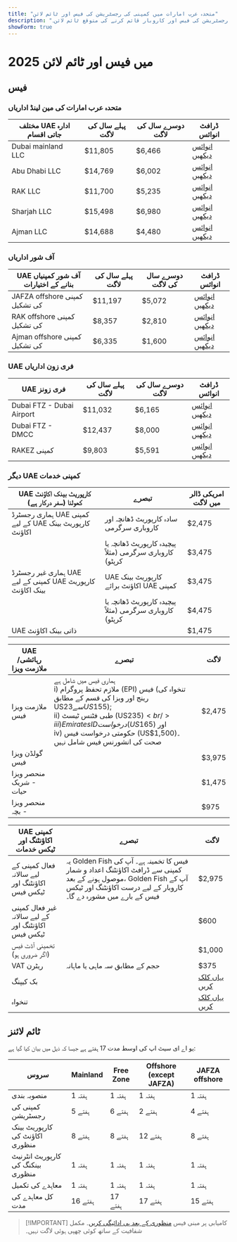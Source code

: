 ```yaml
---
title: "متحدہ عرب امارات میں کمپنی کی رجسٹریشن کی فیس اور ٹائم لائن"
description: "متحدہ عرب امارات میں کمپنیاں قائم کرنے کے ماہرین۔ متحدہ عرب امارات میں کمپنی کی رجسٹریشن کی فیس اور کاروبار قائم کرنے کی متوقع ٹائم لائن۔"
showForm: true
---
```


# 2025 میں فیس اور ٹائم لائن

## فیس

### متحدہ عرب امارات کی مین لینڈ اداریاں

| مختلف UAE ادارہ جاتی اقسام | پہلے سال کی لاگت | دوسرے سال کی لاگت | ڈرافٹ انوائس                                                                                                      |
| -------------------------- | ---------------- | ----------------- | ----------------------------------------------------------------------------------------------------------------- |
| Dubai mainland LLC         | $11,805          | $6,466            | [انوائس دیکھیں](https://docs.google.com/document/d/17zrplxsKNhqfC8AGuqbiAzR_1QXutglx_zeaSEys7-E/edit?usp=sharing) |
| Abu Dhabi LLC              | $14,769          | $6,002            | [انوائس دیکھیں](/resources/contacts)                                                                              |
| RAK LLC                    | $11,700          | $5,235            | [انوائس دیکھیں](/resources/contacts)                                                                              |
| Sharjah LLC                | $15,498          | $6,980            | [انوائس دیکھیں](/resources/contacts)                                                                              |
| Ajman LLC                  | $14,688          | $4,480            | [انوائس دیکھیں](/resources/contacts)                                                                              |

### آف شور اداریاں

| UAE آف شور کمپنیاں بنانے کے اختیارات | پہلے سال کی لاگت | دوسرے سال کی لاگت | ڈرافٹ انوائس                         |
| ------------------------------------ | ---------------- | ----------------- | ------------------------------------ |
| JAFZA offshore کمپنی کی تشکیل        | $11,197          | $5,072            | [انوائس دیکھیں](/resources/contacts) |
| RAK offshore کمپنی کی تشکیل          | $8,357           | $2,810            | [انوائس دیکھیں](/resources/contacts) |
| Ajman offshore کمپنی کی تشکیل        | $6,335           | $1,600            | [انوائس دیکھیں](/resources/contacts) |

### UAE فری زون اداریاں

| UAE فری زونز              | پہلے سال کی لاگت | دوسرے سال کی لاگت | ڈرافٹ انوائس                         |
| ------------------------- | ---------------- | ----------------- | ------------------------------------ |
| Dubai FTZ - Dubai Airport | $11,032          | $6,165            | [انوائس دیکھیں](/resources/contacts) |
| Dubai FTZ - DMCC          | $12,437          | $8,000            | [انوائس دیکھیں](/resources/contacts) |
| RAKEZ کمپنی               | $9,803           | $5,591            | [انوائس دیکھیں](/resources/contacts) |

### دیگر UAE کمپنی خدمات

| UAE کارپوریٹ بینک اکاؤنٹ کھولنا (سفر درکار ہے)             | تبصرے                                                   | امریکی ڈالر میں لاگت |
| ---------------------------------------------------------- | ------------------------------------------------------- | -------------------- |
| ہماری رجسٹرڈ UAE کمپنی کے لیے UAE کارپوریٹ بینک اکاؤنٹ     | سادہ کارپوریٹ ڈھانچہ اور کاروباری سرگرمی                | $2,475               |
|                                                            | پیچیدہ کارپوریٹ ڈھانچہ یا کاروباری سرگرمی (مثلاً کرپٹو) | $3,475               |
| ہماری غیر رجسٹرڈ UAE کمپنی کے لیے UAE کارپوریٹ بینک اکاؤنٹ | UAE کارپوریٹ بینک اکاؤنٹ برائے UAE کمپنی                | $3,475               |
|                                                            | پیچیدہ کارپوریٹ ڈھانچہ یا کاروباری سرگرمی (مثلاً کرپٹو) | $4,475               |
| UAE ذاتی بینک اکاؤنٹ                                       |                                                         | $1,475               |

| UAE رہائشی/ملازمت ویزا | تبصرے                                                                                                                                                                                                                                                             | لاگت   |
| ---------------------- | ----------------------------------------------------------------------------------------------------------------------------------------------------------------------------------------------------------------------------------------------------------------- | ------ |
| ملازمت ویزا فیس        | ہماری فیس میں شامل ہے<br/>i) ملازم تحفظ پروگرام (EPI) فیس (تنخواہ کی رینج اور ویزا کی قسم کے مطابق US$23 سے US$155);<br/>ii) طبی فٹنس ٹیسٹ (US$235)<br/>iii) Emirates ID درخواست (US$165) اور<br/>iv) حکومتی درخواست فیس (US$1,500)۔ صحت کی انشورنس فیس شامل نہیں | $2,475 |
| گولڈن ویزا فیس         |                                                                                                                                                                                                                                                                   | $3,975 |
| منحصر ویزا - شریک حیات |                                                                                                                                                                                                                                                                   | $1,475 |
| منحصر ویزا - بچہ       |                                                                                                                                                                                                                                                                   | $975   |

| UAE کمپنی اکاؤنٹنگ اور ٹیکس خدمات                  | تبصرے                                                                                                                                                                               | لاگت               |
| -------------------------------------------------- | ----------------------------------------------------------------------------------------------------------------------------------------------------------------------------------- | ------------------ |
| فعال کمپنی کے لیے سالانہ اکاؤنٹنگ اور ٹیکس فیس     | یہ Golden Fish فیس کا تخمینہ ہے۔ آپ کی کمپنی سے ڈرافٹ اکاؤنٹنگ اعداد و شمار موصول ہونے کے بعد، Golden Fish آپ کے کاروبار کے لیے درست اکاؤنٹنگ اور ٹیکس فیس کے بارے میں مشورہ دے گا۔ | $2,975             |
| غیر فعال کمپنی کے لیے سالانہ اکاؤنٹنگ اور ٹیکس فیس |                                                                                                                                                                                     | $600               |
| تخمینی آڈٹ فیس (اگر ضروری ہو)                      |                                                                                                                                                                                     | $1,000             |
| VAT ریٹرن                                          | حجم کے مطابق سہ ماہی یا ماہانہ                                                                                                                                                      | $375               |
| بک کیپنگ                                           |                                                                                                                                                                                     | [یہاں کلک کریں](#) |
| تنخواہ                                             |                                                                                                                                                                                     | [یہاں کلک کریں](#) |

## ٹائم لائنز

یو اے ای سیٹ اپ کی اوسط مدت 17 ہفتے ہے جیسا کہ ذیل میں بیان کیا گیا ہے:

| سروس                              | Mainland | Free Zone | Offshore (except JAFZA) | JAFZA offshore |
| --------------------------------- | -------- | --------- | ----------------------- | -------------- |
| منصوبہ بندی                       | 1 ہفتہ   | 1 ہفتہ    | 1 ہفتہ                  | 1 ہفتہ         |
| کمپنی کی رجسٹریشن                 | 5 ہفتے   | 6 ہفتے    | 2 ہفتے                  | 4 ہفتے         |
| کارپوریٹ بینک اکاؤنٹ کی منظوری    | 8 ہفتے   | 8 ہفتے    | 12 ہفتے                 | 8 ہفتے         |
| کارپوریٹ انٹرنیٹ بینکنگ کی منظوری | 1 ہفتہ   | 1 ہفتہ    | 1 ہفتہ                  | 1 ہفتہ         |
| معاہدے کی تکمیل                   | 1 ہفتہ   | 1 ہفتہ    | 1 ہفتہ                  | 1 ہفتہ         |
| کل معاہدے کی مدت                  | 16 ہفتے  | 17 ہفتے   | 17 ہفتے                 | 15 ہفتے        |

> [!IMPORTANT] کامیابی پر مبنی فیس
> [منظوری کے بعد ہی ادائیگی کریں](./../benefits/success-based-fees.md)۔ مکمل شفافیت کے ساتھ کوئی چھپی ہوئی لاگت نہیں۔
